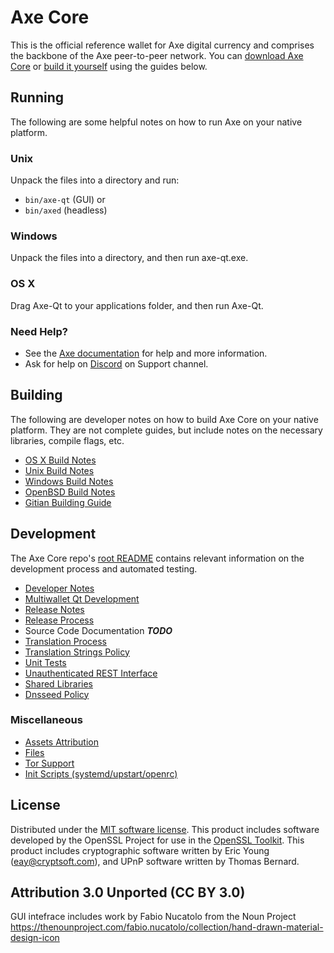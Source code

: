 Axe Core
=====================

This is the official reference wallet for Axe digital currency and comprises the backbone of the Axe peer-to-peer network. You can [download Axe Core](https://github.com/AXErunners/axe/releases) or [build it yourself](#building) using the guides below.

Running
---------------------
The following are some helpful notes on how to run Axe on your native platform.

### Unix

Unpack the files into a directory and run:

- `bin/axe-qt` (GUI) or
- `bin/axed` (headless)

### Windows

Unpack the files into a directory, and then run axe-qt.exe.

### OS X

Drag Axe-Qt to your applications folder, and then run Axe-Qt.

### Need Help?

* See the [Axe documentation](https://github.com/AXErunners/axe/wiki)
for help and more information.
* Ask for help on [Discord](https://discordapp.com/invite/RKE5PD9) on Support channel.

Building
---------------------
The following are developer notes on how to build Axe Core on your native platform. They are not complete guides, but include notes on the necessary libraries, compile flags, etc.

- [OS X Build Notes](build-osx.md)
- [Unix Build Notes](build-unix.md)
- [Windows Build Notes](build-windows.md)
- [OpenBSD Build Notes](build-openbsd.md)
- [Gitian Building Guide](gitian-building.md)

Development
---------------------
The Axe Core repo's [root README](/README.md) contains relevant information on the development process and automated testing.

- [Developer Notes](developer-notes.md)
- [Multiwallet Qt Development](multiwallet-qt.md)
- [Release Notes](release-notes.md)
- [Release Process](release-process.md)
- Source Code Documentation ***TODO***
- [Translation Process](translation_process.md)
- [Translation Strings Policy](translation_strings_policy.md)
- [Unit Tests](unit-tests.md)
- [Unauthenticated REST Interface](REST-interface.md)
- [Shared Libraries](shared-libraries.md)
- [Dnsseed Policy](dnsseed-policy.md)


### Miscellaneous
- [Assets Attribution](assets-attribution.md)
- [Files](files.md)
- [Tor Support](tor.md)
- [Init Scripts (systemd/upstart/openrc)](init.md)

License
---------------------
Distributed under the [MIT software license](http://www.opensource.org/licenses/mit-license.php).
This product includes software developed by the OpenSSL Project for use in the [OpenSSL Toolkit](https://www.openssl.org/). This product includes
cryptographic software written by Eric Young ([eay@cryptsoft.com](mailto:eay@cryptsoft.com)), and UPnP software written by Thomas Bernard.

Attribution 3.0 Unported (CC BY 3.0)
---------------------
GUI intefrace includes work by Fabio Nucatolo from the Noun Project
https://thenounproject.com/fabio.nucatolo/collection/hand-drawn-material-design-icon
